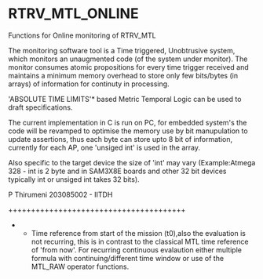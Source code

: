 
# RTRV_MTL_ONLINE
Functions for Online monitoring of RTRV_MTL

The monitoring software tool is a Time triggered, Unobtrusive system, which monitors an unaugmented code (of the system under monitor).
The monitor consumes atomic propositions for every time trigger received and maintains a minimum memory overhead to store only few bits/bytes (in arrays) of information for continuty in processing.

'ABSOLUTE TIME LIMITS'*  based Metric Temporal Logic can be used to draft specifications.

The current implementation in C is run on PC, for embedded system's the code will be revamped to optimise the memory use by bit manupulation to update assertions, thus each byte can store upto 8 bit of information, currently for each AP, one 'unsiged int' is used in the array.

Also specific to the target device the size of 'int' may vary (Example:Atmega 328 - int is 2 byte and in SAM3X8E boards and other 32 bit devices typically int or unsiged int takes 32 bits).



P Thirumeni
203085002 - IITDH



+++++++++++++++++++++++++++++++++++++++

* - Time reference from start of the mission (t0),also the evaluation is not recurring, this is in contrast to the classical MTL time reference of 'from now'.  For recurring continuous evalaution either multiple formula with continuing/different time window or use of the MTL_RAW operator functions. 

